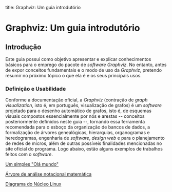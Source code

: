 title: Graphviz: Um guia introdutório

# Graphviz: Um guia introdutório

## Introdução

Este guia possui como objetivo apresentar e explicar conhecimentos básicos para
o emprego do pacote de _software Graphviz_. No entanto, antes de expor
conceitos fundamentais e o modo de uso da _Graphviz_, pretendo resumir no
próximo tópico o que ela é e os seus principais usos.

### Definição e Usabilidade

Conforme a documentação oficial, a _Graphviz_ (contração de _graph
visualization_, isto é, em português, visualização de grafos) é um _software_
projetado para o desenho automático de grafos, isto é, de esquemas visuais
compostos essencialmente por nós e arestas -- conceitos posteriormente
definidos neste guia --, tornando essa ferramenta recomendada para o esboço da
organização de bancos de dados, a formalização de árvores genealógicas,
hierarquias, organogramas e heredogramas, engenharia de _software_, _design
web_ e para o planejamento de redes de micros, além de outras possíveis
finalidades mencionadas no site oficial do programa. Logo abaixo, estão alguns
exemplos de trabalhos feitos com o _software_.

[Um simples "Olá mundo"](https://graphviz.org/Gallery/directed/hello.svg)

[Árvore de análise notacional
matemática](https://graphviz.org/Gallery/directed/Genetic_Programming.svg)

[Diagrama do Núcleo
Linux](https://graphviz.org/Gallery/directed/Linux_kernel_diagram.svg)
